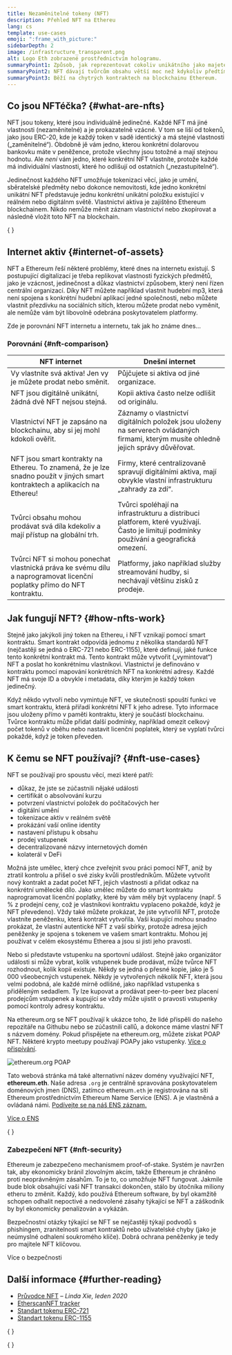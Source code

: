 ```yaml
---
title: Nezaměnitelné tokeny (NFT)
description: Přehled NFT na Ethereu
lang: cs
template: use-cases
emoji: ":frame_with_picture:"
sidebarDepth: 2
image: /infrastructure_transparent.png
alt: Logo Eth zobrazené prostřednictvím hologramu.
summaryPoint1: Způsob, jak reprezentovat cokoliv unikátního jako majetek založený na Ethereu.
summaryPoint2: NFT dávají tvůrcům obsahu větší moc než kdykoliv předtím.
summaryPoint3: Běží na chytrých kontraktech na blockchainu Ethereum.
---
```


## Co jsou NFTéčka? \{#what-are-nfts}

NFT jsou tokeny, které jsou individuálně jedinečné. Každé NFT má jiné vlastnosti (nezaměnitelné) a je prokazatelně vzácné. V tom se liší od tokenů, jako jsou ERC-20, kde je každý token v sadě identický a má stejné vlastnosti („zaměnitelné“). Obdobně jě vám jedno, kterou konkrétní dolarovou bankovku máte v peněžence, protože všechny jsou totožné a mají stejnou hodnotu. Ale _není_ vám jedno, které konkrétní NFT vlastníte, protože každé má individuální vlastnosti, které ho odlišují od ostatních („nezastupitelné“).

Jedinečnost každého NFT umožňuje tokenizaci věcí, jako je umění, sběratelské předměty nebo dokonce nemovitosti, kde jedno konkrétní unikátní NFT představuje jednu konkrétní unikátní položku existující v reálném nebo digitálnm světě. Vlastnictví aktiva je zajištěno Ethereum blockchainem. Nikdo nemůže měnit záznam vlastnictví nebo zkopírovat a následně vložit toto NFT na blockchain.

{
<YouTube id="Xdkkux6OxfM" />
}

## Internet aktiv \{#internet-of-assets}

NFT a Ethereum řeší některé problémy, které dnes na internetu existují. S postupující digitalizací je třeba replikovat vlastnosti fyzických předmětů, jako je vzácnost, jedinečnost a důkaz vlastnictví způsobem, který není řízen centrální organizací. Díky NFT můžete například vlastnit hudební mp3, která není spojena s konkrétní hudební aplikací jedné společnosti, nebo můžete vlastnit přezdívku na sociálních sítích, kterou můžete prodat nebo vyměnit, ale nemůže vám být libovolně odebrána poskytovatelem platformy.

Zde je porovnání NFT internetu a internetu, tak jak ho známe dnes...

### Porovnání \{#nft-comparison}

| NFT internet                                                                                                                 | Dnešní internet                                                                                                                         |
| ---------------------------------------------------------------------------------------------------------------------------- | --------------------------------------------------------------------------------------------------------------------------------------- |
| Vy vlastníte svá aktiva! Jen vy je můžete prodat nebo směnit.                                                                | Půjčujete si aktiva od jiné organizace.                                                                                                 |
| NFT jsou digitálně unikátní, žádná dvě NFT nejsou stejná.                                                                    | Kopii aktiva často nelze odlišit od originálu.                                                                                          |
| Vlastnictví NFT je zapsáno na blockchainu, aby si jej mohl kdokoli ověřit.                                                   | Záznamy o vlastnictví digitálních položek jsou uloženy na serverech ovládaných firmami, kterým musíte ohledně jejich správy důvěřovat.  |
| NFT jsou smart kontrakty na Ethereu. To znamená, že je lze snadno použít v jiných smart kontraktech a aplikacích na Ethereu! | Firmy, které centralizovaně spravují digitálními aktiva, mají obvykle vlastní infrastrukturu „zahrady za zdí“.                          |
| Tvůrci obsahu mohou prodávat svá díla kdekoliv a mají přístup na globální trh.                                               | Tvůrci spoléhají na infrastrukturu a distribuci platforem, které využívají. Často je limitují podmínky používání a geografická omezení. |
| Tvůrci NFT si mohou ponechat vlastnická práva ke svému dílu a naprogramovat licenční poplatky přímo do NFT kontraktu.        | Platformy, jako například služby streamování hudby, si nechávají většinu zisků z prodeje.                                               |

## Jak fungují NFT? \{#how-nfts-work}

Stejně jako jakýkoli jiný token na Ethereu, i NFT vznikají pomocí smart kontraktu. Smart kontrakt odpovídá jednomu z několika standardů NFT (nejčastěji se jedná o ERC-721 nebo ERC-1155), které definují, jaké funkce tento konkrétní kontrakt má. Tento kontrakt může vytvořit („vymintovat“) NFT a poslat ho konkrétnímu vlastníkovi. Vlastnictví je definováno v kontraktu pomocí mapování konkrétních NFT na konkrétní adresy. Každé NFT má svoje ID a obvykle i metadata, díky kterým je každý token jedinečný.

Když někdo vytvoří nebo vymintuje NFT, ve skutečnosti spouští funkci ve smart kontraktu, která přiřadí konkrétní NFT k jeho adrese. Tyto informace jsou uloženy přímo v paměti kontraktu, který je součástí blockchainu. Tvůrce kontraktu může přidat další podmínky, například omezit celkový počet tokenů v oběhu nebo nastavit licenční poplatek, který se vyplatí tvůrci pokaždé, když je token převeden.

## K čemu se NFT používají? \{#nft-use-cases}

NFT se používají pro spoustu věcí, mezi které patří:

- důkaz, že jste se zúčastnili nějaké události
- certifikát o absolvování kurzu
- potvrzení vlastnictví položek do počítačových her
- digitální umění
- tokenizace aktiv v reálném světě
- prokázání vaší online identity
- nastavení přístupu k obsahu
- prodej vstupenek
- decentralizované názvy internetových domén
- kolaterál v DeFi

Možná jste umělec, který chce zveřejnit svou práci pomocí NFT, aniž by ztratil kontrolu a přišel o své zisky kvůli prostředníkům. Můžete vytvořit nový kontrakt a zadat počet NFT, jejich vlastnosti a přidat odkaz na konkrétní umělecké dílo. Jako umělec můžete do smart kontraktu naprogramovat licenční poplatky, které by vám měly být vyplaceny (např. 5 % z prodejní ceny, což je vlastníkovi kontraktu vyplaceno pokaždé, když je NFT převedeno). Vždy také můžete prokázat, že jste vytvořili NFT, protože vlastníte peněženku, která kontrakt vytvořila. Vaši kupující mohou snadno prokázat, že vlastní autentické NFT z vaší sbírky, protože adresa jejich peněženky je spojena s tokenem ve vašem smart kontraktu. Mohou jej používat v celém ekosystému Etherea a jsou si jisti jeho pravostí.

Nebo si představte vstupenku na sportovní událost. Stejně jako organizátor události si může vybrat, kolik vstupenek bude prodávat, může tvůrce NFT rozhodnout, kolik kopií existuje. Někdy se jedná o přesné kopie, jako je 5 000 všeobecných vstupenek. Někdy je vytvořených několik NFT, která jsou velmi podobná, ale každé mírně odlišné, jako například vstupenka s přiděleným sedadlem. Ty lze kupovat a prodávat peer-to-peer bez placení prodejcům vstupenek a kupující se vždy může ujistit o pravosti vstupenky pomocí kontroly adresy kontraktu.

Na ethereum.org se NFT používají k ukázce toho, že lidé přispěli do našeho repozitáře na Githubu nebo se zúčastnili callů, a dokonce máme vlastní NFT s názvem domény. Pokud přispějete na ethereum.org, můžete získat POAP NFT. Některé krypto meetupy používají POAPy jako vstupenky. [Více o přispívání](/contributing/#poap).

![ethereum.org POAP](./poap.png)

Tato webová stránka má také alternativní název domény využívající NFT, **ethereum.eth**. Naše adresa `.org` je centrálně spravována poskytovatelem doménových jmen (DNS), zatímco ethereum`.eth` je registrována na síti Ethereum prostřednictvím Ethereum Name Service (ENS). A je vlastněná a ovládaná námi. [Podívejte se na náš ENS záznam.](https://app.ens.domains/name/ethereum.eth)

[Více o ENS](https://app.ens.domains)

{
<Divider />
}

### Zabezpečení NFT \{#nft-security}

Ethereum je zabezpečeno mechanismem proof-of-stake. Systém je navržen tak, aby ekonomicky bránil zlovolným akcím, takže Ethereum je chráněno proti neoprávněným zásahům. To je to, co umožňuje NFT fungovat. Jakmile bude blok obsahující vaši NFT transakci dokončen, stálo by útočníka miliony etheru to změnit. Každý, kdo používá Ethereum software, by byl okamžitě schopen odhalit nepoctivé a nedovolené zásahy týkající se NFT a záškodník by byl ekonomicky penalizován a vykázán.

Bezpečnostní otázky týkající se NFT se nejčastěji týkají podvodů s phishingem, zranitelnosti smart kontraktů nebo uživatelské chyby (jako je neúmyslné odhalení soukromého klíče). Dobrá ochrana peněženky je tedy pro majitele NFT klíčovou.

<ButtonLink to="/security/">
  Více o bezpečnosti
</ButtonLink>

## Další informace \{#further-reading}

- [Průvodce NFT](https://linda.mirror.xyz/df649d61efb92c910464a4e74ae213c4cab150b9cbcc4b7fb6090fc77881a95d) – _Linda Xie, leden 2020_
- [EtherscanNFT tracker](https://etherscan.io/nft-top-contracts)
- [Standart tokenu ERC-721](/developers/docs/standards/tokens/erc-721/)
- [Standart tokenu ERC-1155](/developers/docs/standards/tokens/erc-1155/)

{
<Divider />
}

{
<QuizWidget quizKey="nfts" />
}
